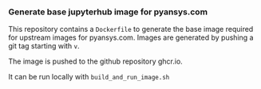 ### Generate base jupyterhub image for pyansys.com

This repository contains a `Dockerfile` to generate the base image
required for upstream images for pyansys.com.  Images are generated by
pushing a git tag starting with `v`.

The image is pushed to the github repository ghcr.io.

It can be run locally with `build_and_run_image.sh`
